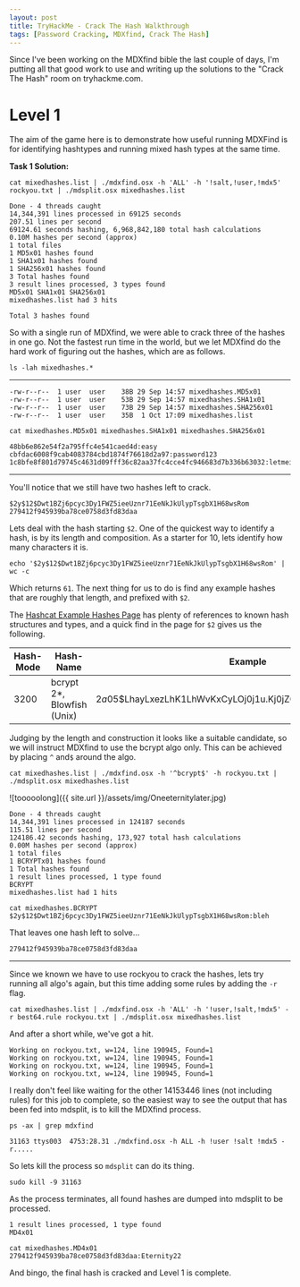```yaml
---
layout: post
title: TryHackMe - Crack The Hash Walkthrough
tags: [Password Cracking, MDXfind, Crack The Hash]
---
```


Since I've been working on the MDXfind bible the last couple of days, I'm putting all that good work to use and writing up the solutions to the "Crack The Hash" room on tryhackme.com. 

# Level 1

The aim of the game here is to demonstrate how useful running MDXFind is for identifying hashtypes and running mixed hash types at the same time. 

**Task 1 Solution:**

```
cat mixedhashes.list | ./mdxfind.osx -h 'ALL' -h '!salt,!user,!mdx5' rockyou.txt | ./mdsplit.osx mixedhashes.list 
```

```
Done - 4 threads caught
14,344,391 lines processed in 69125 seconds
207.51 lines per second
69124.61 seconds hashing, 6,968,842,180 total hash calculations
0.10M hashes per second (approx)
1 total files
1 MD5x01 hashes found
1 SHA1x01 hashes found
1 SHA256x01 hashes found
3 Total hashes found
3 result lines processed, 3 types found
MD5x01 SHA1x01 SHA256x01 
mixedhashes.list had 3 hits

Total 3 hashes found
```

So with a single run of MDXfind, we were able to crack three of the hashes in one go. Not the fastest run time in the world, but we let MDXfind do the hard work of figuring out the hashes, which are as follows.
 
``
ls -lah mixedhashes.*
``

___
```
-rw-r--r--  1 user  user    38B 29 Sep 14:57 mixedhashes.MD5x01
-rw-r--r--  1 user  user    53B 29 Sep 14:57 mixedhashes.SHA1x01
-rw-r--r--  1 user  user    73B 29 Sep 14:57 mixedhashes.SHA256x01
-rw-r--r--  1 user  user    35B  1 Oct 17:09 mixedhashes.list
```
```
cat mixedhashes.MD5x01 mixedhashes.SHA1x01 mixedhashes.SHA256x01
```

```
48bb6e862e54f2a795ffc4e541caed4d:easy
cbfdac6008f9cab4083784cbd1874f76618d2a97:password123
1c8bfe8f801d79745c4631d09fff36c82aa37fc4cce4fc946683d7b336b63032:letmein
```
---
You'll notice that we still have two hashes left to crack. 

```
$2y$12$Dwt1BZj6pcyc3Dy1FWZ5ieeUznr71EeNkJkUlypTsgbX1H68wsRom
279412f945939ba78ce0758d3fd83daa
```
Lets deal with the hash starting ``$2``. 
One of the quickest way to identify a hash, is by its length and composition. As a starter for 10, lets identify how many characters it is. 

```
echo '$2y$12$Dwt1BZj6pcyc3Dy1FWZ5ieeUznr71EeNkJkUlypTsgbX1H68wsRom' | wc -c
```

Which returns ``61``. The next thing for us to do is find any example hashes that are roughly that length, and prefixed with ``$2``. 

The [Hashcat Example Hashes Page](https://hashcat.net/wiki/doku.php?id=example_hashes) has plenty of references to known hash structures and types, and a quick find in the page for ``$2`` gives us the following. 


| Hash-Mode|Hash-Name|Example|
| -------- | -------- | -------- |
| 3200|bcrypt $2*$, Blowfish (Unix)|$2a$05$LhayLxezLhK1LhWvKxCyLOj0j1u.Kj0jZ0pEmm134uzrQlFvQJLF6 |


Judging by the length and construction it looks like a suitable candidate, so we will instruct MDXfind to use the bcrypt algo only. This can be achieved by placing ``^`` and``$`` around the algo. 

```
cat mixedhashes.list | ./mdxfind.osx -h '^bcrypt$' -h rockyou.txt | ./mdsplit.osx mixedhashes.list 
```

![tooooolong]({{ site.url }}/assets/img/Oneeternitylater.jpg)

```
Done - 4 threads caught
14,344,391 lines processed in 124187 seconds
115.51 lines per second
124186.42 seconds hashing, 173,927 total hash calculations
0.00M hashes per second (approx)
1 total files
1 BCRYPTx01 hashes found
1 Total hashes found
1 result lines processed, 1 type found
BCRYPT 
mixedhashes.list had 1 hits
```
```
cat mixedhashes.BCRYPT 
$2y$12$Dwt1BZj6pcyc3Dy1FWZ5ieeUznr71EeNkJkUlypTsgbX1H68wsRom:bleh
```
That leaves one hash left to solve...

```
279412f945939ba78ce0758d3fd83daa
```

---

Since we known we have to use rockyou to crack the hashes, lets try running all algo's again, but this time adding some rules by adding the ``-r`` flag. 

```
cat mixedhashes.list | ./mdxfind.osx -h 'ALL' -h '!user,!salt,!mdx5' -r best64.rule rockyou.txt | ./mdsplit.osx mixedhashes.list
```

And after a short while, we've got a hit. 

```
Working on rockyou.txt, w=124, line 190945, Found=1
Working on rockyou.txt, w=124, line 190945, Found=1
Working on rockyou.txt, w=124, line 190945, Found=1
Working on rockyou.txt, w=124, line 190945, Found=1
```

I really don't feel like waiting for the other 14153446 lines (not including rules) for this job to complete, so the easiest way to see the output that has been fed into mdsplit, is to kill the MDXfind process. 

```
ps -ax | grep mdxfind
```
```
31163 ttys003  4753:28.31 ./mdxfind.osx -h ALL -h !user !salt !mdx5 -r.....
```
So lets kill the process so ``mdsplit`` can do its thing.

```
sudo kill -9 31163
```
As the process terminates, all found hashes are dumped into mdsplit to be processed. 

```
1 result lines processed, 1 type found
MD4x01 
```
```
cat mixedhashes.MD4x01 
279412f945939ba78ce0758d3fd83daa:Eternity22
```

And bingo, the final hash is cracked and Level 1 is complete.
